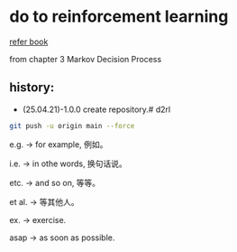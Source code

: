 # do to reinforcement learning

[refer book](https://hrl.boyuai.com/slides)

from chapter 3 Markov Decision Process


## history:
+ (25.04.21)-1.0.0 create repository.# d2rl



```bash
git push -u origin main --force
```


e.g.    ->  for example, 例如。

i.e.    ->  in othe words, 换句话说。

etc.    ->  and so on, 等等。

et al.  ->  等其他人。

ex.     ->  exercise.

asap    -> as soon as possible.

